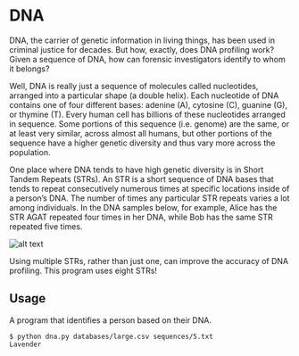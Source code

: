 # DNA
 DNA, the carrier of genetic information in living things, has been used in criminal justice for decades. But how, exactly, does DNA profiling work? Given a sequence of DNA, how can forensic investigators identify to whom it belongs?

 Well, DNA is really just a sequence of molecules called nucleotides, arranged into a particular shape (a double helix). Each nucleotide of DNA contains one of four different bases: adenine (A), cytosine (C), guanine (G), or thymine (T). Every human cell has billions of these nucleotides arranged in sequence. Some portions of this sequence (i.e. genome) are the same, or at least very similar, across almost all humans, but other portions of the sequence have a higher genetic diversity and thus vary more across the population.

 One place where DNA tends to have high genetic diversity is in Short Tandem Repeats (STRs). An STR is a short sequence of DNA bases that tends to repeat consecutively numerous times at specific locations inside of a person’s DNA. The number of times any particular STR repeats varies a lot among individuals. In the DNA samples below, for example, Alice has the STR AGAT repeated four times in her DNA, while Bob has the same STR repeated five times.

![alt text](https://github.com/Yahya-Saleh/Projects/tree/master/Python/dna/img/strs.png "STR Sample")

 Using multiple STRs, rather than just one, can improve the accuracy of DNA profiling. This program uses eight STRs!
## Usage
 A program that identifies a person based on their DNA.
```
$ python dna.py databases/large.csv sequences/5.txt
Lavender
```